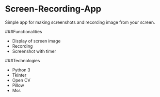 # Screen-Recording-App
Simple app for making screenshots and recording image from your screen.

###Functionalities
* Display of screen image
* Recording
* Screenshot with timer

###Technologies
* Python 3
* Tkinter
* Open CV
* Pillow
* Mss

